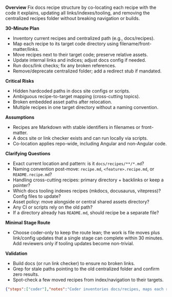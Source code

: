 **Overview**
Fix docs recipe structure by co-locating each recipe with the code it explains, updating all links/indexes/tooling, and removing the centralized recipes folder without breaking navigation or builds.

**30-Minute Plan**
- Inventory current recipes and centralized path (e.g., docs/recipes).
- Map each recipe to its target code directory using filename/front-matter/links.
- Move recipes next to their target code; preserve relative assets.
- Update internal links and indices; adjust docs config if needed.
- Run docs/link checks; fix any broken references.
- Remove/deprecate centralized folder; add a redirect stub if mandated.

**Critical Risks**
- Hidden hardcoded paths in docs site configs or scripts.
- Ambiguous recipe-to-target mapping (cross-cutting topics).
- Broken embedded asset paths after relocation.
- Multiple recipes in one target directory without a naming convention.

**Assumptions**
- Recipes are Markdown with stable identifiers in filenames or front-matter.
- A docs site or link checker exists and can run locally via scripts.
- Co-location applies repo-wide, including Angular and non-Angular code.

**Clarifying Questions**
- Exact current location and pattern: is it `docs/recipes/**/*.md`?
- Naming convention post-move: `recipe.md`, `<feature>.recipe.md`, or `README.recipe.md`?
- Handling cross-cutting recipes: primary directory + backlinks or keep a pointer?
- Which docs tooling indexes recipes (mkdocs, docusaurus, vitepress)? Config files to update?
- Asset policy: move alongside or central shared assets directory?
- Any CI or scripts rely on the old path?
- If a directory already has `README.md`, should recipe be a separate file?

**Minimal Stage Route**
- Choose coder-only to keep the route lean; the work is file moves plus link/config updates that a single stage can complete within 30 minutes. Add reviewers only if tooling updates become non-trivial.

**Validation**
- Build docs (or run link checker) to ensure no broken links.
- Grep for stale paths pointing to the old centralized folder and confirm zero results.
- Spot-check a few moved recipes from index/navigation to their targets.

```json
{"steps":["coder"],"notes":"Coder inventories docs/recipes, maps each recipe to its source directory, moves files and any local assets, updates all internal links and docs navigation/configs, runs docs build/link-checks, and removes the centralized folder. Risks: hidden hardcoded paths, ambiguous mapping, asset path breakage. If ambiguity arises, coder uses a pointer stub and flags for follow-up.","tests":"1) Run docs build (e.g., `npm run docs:build` or repo-specific) and ensure success. 2) Run link checker if available (e.g., `npm run docs:check-links`). 3) Search for old path references: `rg -n \"docs/recipes\"` -> expect no matches. 4) Open a few key indices and ensure links resolve to co-located recipes."}
```